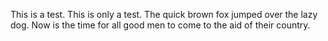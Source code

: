 This is a test.  This is only a test.  The quick brown fox jumped over the lazy dog.  Now is the time for all good men to come to the aid of their country.